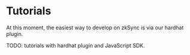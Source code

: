 # Tutorials

At this moment, the easiest way to develop on zkSync is via our hardhat plugin.

TODO: tutorials with hardhat plugin and JavaScript SDK.
